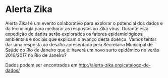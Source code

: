 # Alerta Zika
Alerta Zika! é um evento colaborativo para explorar o potencial dos dados e da tecnologia para melhorar as respostas ao Zika vírus. Durante esta expedição de dados serão explorados os fatores epidemiológicos, ambientais e sociais que explicam o avanço desta doença. Vamos tentar dar uma resposta ao desafio apresentado pela Secretaria Municipal de Saúde do Rio de Janeiro que é: haverá um novo surto epidêmico no verão 2016/2017 no Rio de Janeiro?

Dados podem ser encontrados em http://alerta-zika.org/catalogo-de-dados/

